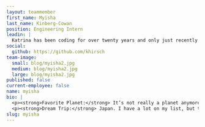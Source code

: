 ```yaml
---
layout: teammember
first_name: Myisha
last_name: Kinberg-Cowan
position: Engineering Intern
leadin: |
  Katrina has been coding for over twenty years and only just recently decided to change gears to make it a career. She’ll be focusing on front-end engineering, and hopes to continue her journey toward mastering Sass.
social:
  github: https://github.com/khirsch
team-image:
  small: blog/myisha2.jpg
  medium: blog/myisha2.jpg
  large: blog/myisha2.jpg
published: false
current-employee: false
name: myisha
bio: |
  <p><strong>Favorite Planet:</strong> It’s not really a planet anymore, but Pluto. I like that it’s cold and dark, and it’s so small. I actually don’t know why I like those things about it.</p>
  <p><strong>Dream Trip:</strong> Japan. I have a lot on my list, but that’s one that’s the most unique. I’d love to take a solo trip to Tokyo.</p>
slug: myisha
---
```

